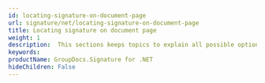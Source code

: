```yaml
---
id: locating-signature-on-document-page
url: signature/net/locating-signature-on-document-page
title: Locating signature on document page
weight: 1
description:  This sections keeps topics to explain all possible options to locate signature on document page with absolute positioning, relative, in percents of page size, with various alignment options.
keywords: 
productName: GroupDocs.Signature for .NET
hideChildren: False
---
```


